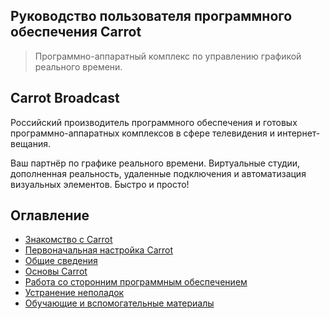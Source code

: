 ## Руководство пользователя программного обеспечения Carrot

> Программно-аппаратный комплекс по управлению графикой реального времени.

## Carrot Broadcast

Российский производитель программного обеспечения и готовых программно-аппаратных комплексов в сфере телевидения и интернет-вещания.

Ваш партнёр по графике реального времени. Виртуальные студии, дополненная реальность, удаленные подключения и автоматизация визуальных элементов. Быстро и просто!

## Оглавление

- [Знакомство с Carrot](Acquaintance%20with%20Carrot.md)
- [Первоначальная настройка Carrot](Initial%20Setup.md)
- [Общие сведения](General%20Information.md)
- [Основы Carrot](Carrot%20Basics.md)
- [Работа со сторонним программным обеспечением](Working%20with%20Third-party%20Software.md)
- [Устранение неполадок](Troubleshooting.md)
- [Обучающие и вспомогательные материалы](Educational%20and%20Auxiliary%20Materials.md)